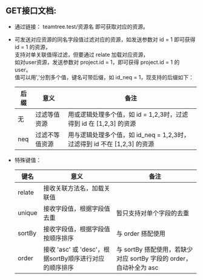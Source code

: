 ## GET接口文档:
 -  通过链接： teamtree.test/资源名 即可获取对应的资源。

 -  可发送对应资源的同名字段值过滤对应的资源，如发送参数对 id = 1 即可获得 id = 1 的资源，  
    支持对单关联值得过滤，但要通过 relate 加载对应资源，  
    如对user资源，发送参数对 project.id = 1，即可获得 project.id = 1 的 user。  
    值可以用','分割多个值，键名可带后缀，如 id_neq = 1，现支持的后缀如下：  

    | 后缀 | 意义 | 备注 |
    | --- | --- | --- |
    | 无 | 过滤等值资源 | 用或逻辑处理多个值，如 id = 1,2,3时，过滤得到 id 在 [1,2,3] 的资源 |
    | neq | 过滤不等值资源 | 用与逻辑处理多个值，如 id_neq = 1,2,3时，过滤得到 id 不在 [1,2,3] 的资源 |


 - 特殊键值：  

    | 键名 | 意义 | 备注 |
    | --- | --- | --- |
    | relate | 接收关联方法名，加载关联值 |  |
    | unique | 接收字段值，根据字段值去重 | 暂只支持对单个字段的去重 |
    | sortBy | 接收字段值，根据字段值按顺序排序 | 与 order 搭配使用 |
    | order | 接收 'asc' 或 'desc'，根据sortBy顺序进行对应的顺序排序 | 与 sortBy 搭配使用，若缺少对应 sortBy 字段的 order，自动补全为 asc |


